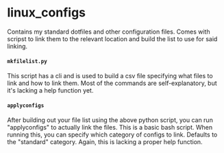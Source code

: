 # linux_configs

Contains my standard dotfiles and other configuration files. Comes with scripst to link them to the relevant location and build the list to use for said linking.

#### `mkfilelist.py`

This script has a cli and is used to build a csv file specifying what files to link and how to link them. Most of the commands are self-explanatory, but it's lacking a help function yet.

#### `applyconfigs`

After building out your file list using the above python script, you can run "applyconfigs" to actually link the files. This is a basic bash script. When running this, you can specify which category of configs to link. Defaults to the "standard" category. Again, this is lacking a proper help function.
